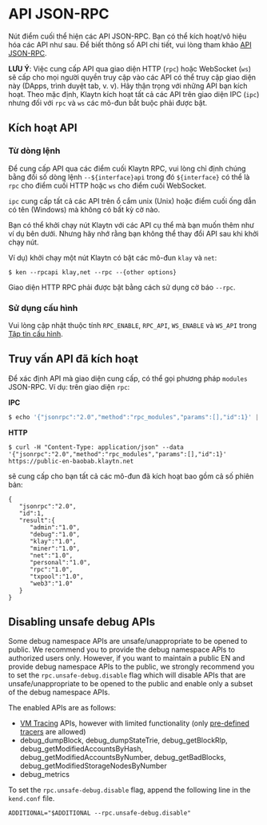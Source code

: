 # API JSON-RPC

Nút điểm cuối thể hiện các API JSON-RPC. Bạn có thể kích hoạt/vô hiệu hóa các API như sau. Để biết thông số API chi tiết, vui lòng tham khảo [API JSON-RPC](../../references/json-rpc/json-rpc.md).

**LƯU Ý**: Việc cung cấp API qua giao diện HTTP (`rpc`) hoặc WebSocket (`ws`) sẽ cấp cho mọi người quyền truy cập vào các API có thể truy cập giao diện này (DApps, trình duyệt tab, v. v). Hãy thận trọng với những API bạn kích hoạt. Theo mặc định, Klaytn kích hoạt tất cả các API trên giao diện IPC (`ipc`) nhưng đối với `rpc` và `ws` các mô-đun bắt buộc phải được bật.

## Kích hoạt API  <a id="enabling-apis"></a>

### Từ dòng lệnh <a id="from-commandline"></a>
Để cung cấp API qua các điểm cuối Klaytn RPC, vui lòng chỉ định chúng bằng đối số dòng lệnh `--${interface}api` trong đó `${interface}` có thể là `rpc` cho điểm cuối HTTP hoặc `ws` cho điểm cuối WebSocket.

`ipc` cung cấp tất cả các API trên ổ cắm unix (Unix) hoặc điểm cuối ống dẫn có tên (Windows) mà không có bất kỳ cờ nào.

Bạn có thể khởi chạy nút Klaytn với các API cụ thể mà bạn muốn thêm như ví dụ bên dưới. Nhưng hãy nhớ rằng bạn không thể thay đổi API sau khi khởi chạy nút.

Ví dụ) khởi chạy một nút Klaytn có bật các mô-đun `klay` và `net`:

```shell
$ ken --rpcapi klay,net --rpc --{other options}
```

Giao diện HTTP RPC phải được bật bằng cách sử dụng cờ báo `--rpc`.

### Sử dụng cấu hình <a id="using-configuration"></a>

Vui lòng cập nhật thuộc tính `RPC_ENABLE`, `RPC_API`, `WS_ENABLE` và `WS_API` trong  [Tập tin cấu hình](../../misc/operation/configuration.md).

## Truy vấn API đã kích hoạt <a id="querying-enabled-apis"></a>

Để xác định API mà giao diện cung cấp, có thể gọi phương pháp `modules` JSON-RPC. Ví dụ: trên giao diện `rpc`:

**IPC**

```javascript
$ echo '{"jsonrpc":"2.0","method":"rpc_modules","params":[],"id":1}' | nc -U klay.ipc
```

**HTTP**

```shell
$ curl -H "Content-Type: application/json" --data '{"jsonrpc":"2.0","method":"rpc_modules","params":[],"id":1}' https://public-en-baobab.klaytn.net
```

sẽ cung cấp cho bạn tất cả các mô-đun đã kích hoạt bao gồm cả số phiên bản:

```
{
   "jsonrpc":"2.0",
   "id":1,
   "result":{
      "admin":"1.0",
      "debug":"1.0",
      "klay":"1.0",
      "miner":"1.0",
      "net":"1.0",
      "personal":"1.0",
      "rpc":"1.0",
      "txpool":"1.0",
      "web3":"1.0"
   }
}
```

## Disabling unsafe debug APIs <a id="disabling-unsafe-debug-apis"></a>

Some debug namespace APIs are unsafe/unappropriate to be opened to public. We recommend you to provide the debug namespace APIs to authorized users only. However, if you want to maintain a public EN and provide debug namespace APIs to the public, we strongly recommend you to set the `rpc.unsafe-debug.disable` flag which will disable APIs that are unsafe/unappropriate to be opened to the public and enable only a subset of the debug namespace APIs.

The enabled APIs are as follows:

- [VM Tracing](../../references/json-rpc/debug/tracing.md) APIs, however with limited functionality (only [pre-defined tracers](../../references/json-rpc/debug/tracing.md#tracing-options) are allowed)
- debug_dumpBlock, debug_dumpStateTrie, debug_getBlockRlp, debug_getModifiedAccountsByHash, debug_getModifiedAccountsByNumber, debug_getBadBlocks, debug_getModifiedStorageNodesByNumber
- debug_metrics

To set the `rpc.unsafe-debug.disable` flag, append the following line in the `kend.conf` file.

```
ADDITIONAL="$ADDITIONAL --rpc.unsafe-debug.disable"
```

